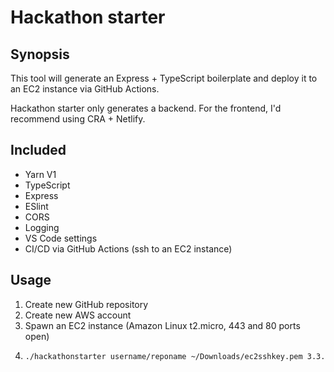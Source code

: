 # Hackathon starter

## Synopsis
This tool will generate an Express + TypeScript boilerplate and deploy it to an EC2 instance via GitHub Actions.

Hackathon starter only generates a backend. For the frontend, I'd recommend using CRA + Netlify.

## Included
- Yarn V1
- TypeScript
- Express
- ESlint
- CORS
- Logging
- VS Code settings
- CI/CD via GitHub Actions (ssh to an EC2 instance)

## Usage
1. Create new GitHub repository
2. Create new AWS account
3. Spawn an EC2 instance (Amazon Linux t2.micro, 443 and 80 ports open)
4. 
    ```bash
    ./hackathonstarter username/reponame ~/Downloads/ec2sshkey.pem 3.3.3.3
    ```